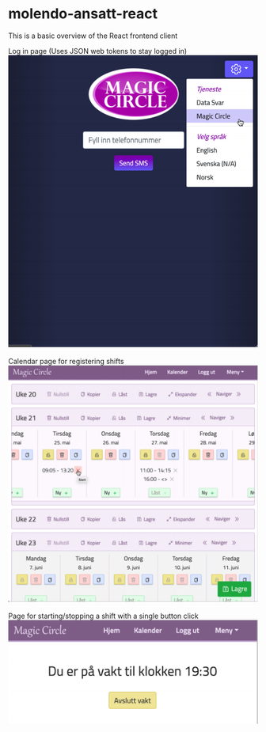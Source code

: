 # molendo-ansatt-react
This is a basic overview of the React frontend client

Log in page (Uses JSON web tokens to stay logged in)
<br>
<img  width="600" src="../githubImages/webappLogin.PNG">
<br><br>
Calendar page for registering shifts
<br>
<img width="600" src="../githubImages/webappCalendar.PNG">
<br><br>
Page for starting/stopping a shift with a single button click
<br>
<img width="600" src="../githubImages/webappStartStop.PNG">
